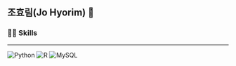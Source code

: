 ## 조효림(Jo Hyorim) 👋

### 🧑‍💻 Skills
***
![Python](https://img.shields.io/badge/python-3776AB.svg?&style=for-the-badge&logo=python&logoColor=white) 
![R](https://img.shields.io/badge/r-276DC3.svg?&style=for-the-badge&logo=r&logoColor=white) 
![MySQL](https://img.shields.io/badge/mysql-4479A1.svg?&style=for-the-badge&logo=mysql&logoColor=white) 

<!--
**HyorimJo/HyorimJo** is a ✨ _special_ ✨ repository because its `README.md` (this file) appears on your GitHub profile.

Here are some ideas to get you started:

- 🔭 I’m currently working on ...
- 🌱 I’m currently learning ...
- 👯 I’m looking to collaborate on ...
- 🤔 I’m looking for help with ...
- 💬 Ask me about ...
- 📫 How to reach me: ...
- 😄 Pronouns: ...
- ⚡ Fun fact: ...
-->

